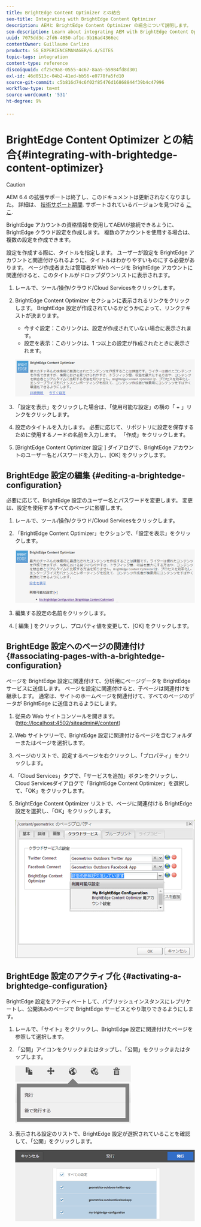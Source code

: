 ```yaml
---
title: BrightEdge Content Optimizer との結合
seo-title: Integrating with BrightEdge Content Optimizer
description: AEMと BrightEdge Content Optimizer の統合について説明します。
seo-description: Learn about integrating AEM with BrightEdge Content Optimizer.
uuid: 7075dd3c-2fd6-4050-af1c-9b16ad4366ec
contentOwner: Guillaume Carlino
products: SG_EXPERIENCEMANAGER/6.4/SITES
topic-tags: integration
content-type: reference
discoiquuid: cf25c9a8-0555-4c67-8aa5-55984fd8d301
exl-id: 46d0513c-04b2-41ed-bb56-e0778fa5fd10
source-git-commit: c5b816d74c6f02f85476d16868844f39b4c47996
workflow-type: tm+mt
source-wordcount: '531'
ht-degree: 9%

---
```


# BrightEdge Content Optimizer との結合{#integrating-with-brightedge-content-optimizer}

>[!CAUTION]
>
>AEM 6.4 の拡張サポートは終了し、このドキュメントは更新されなくなりました。 詳細は、 [技術サポート期間](https://helpx.adobe.com/jp/support/programs/eol-matrix.html). サポートされているバージョンを見つける [ここ](https://experienceleague.adobe.com/docs/?lang=ja).

BrightEdge アカウントの資格情報を使用してAEMが接続できるように、BrightEdge クラウド設定を作成します。 複数のアカウントを使用する場合は、複数の設定を作成できます。

設定を作成する際に、タイトルを指定します。 ユーザーが設定を BrightEdge アカウントと関連付けられるように、タイトルはわかりやすいものにする必要があります。 ページ作成者または管理者が Web ページを BrightEdge アカウントに関連付けると、このタイトルがドロップダウンリストに表示されます。

1. レールで、ツール/操作/クラウド/Cloud Servicesをクリックします。
1. BrightEdge Content Optimizer セクションに表示されるリンクをクリックします。 BrightEdge 設定が作成されているかどうかによって、リンクテキストが決まります。

   * 今すぐ設定：このリンクは、設定が作成されていない場合に表示されます。
   * 設定を表示：このリンクは、1 つ以上の設定が作成されたときに表示されます。

   ![chlimage_1-4](assets/chlimage_1-4.png)

1. 「設定を表示」をクリックした場合は、「使用可能な設定」の横の「 + 」リンクをクリックします。
1. 設定のタイトルを入力します。 必要に応じて、リポジトリに設定を保存するために使用するノードの名前を入力します。 「作成」をクリックします。
1. [BrightEdge Content Optimizer 設定 ] ダイアログで、BrightEdge アカウントのユーザー名とパスワードを入力し、[OK] をクリックします。

## BrightEdge 設定の編集 {#editing-a-brightedge-configuration}

必要に応じて、BrightEdge 設定のユーザー名とパスワードを変更します。 変更は、設定を使用するすべてのページに影響します。

1. レールで、ツール/操作/クラウド/Cloud Servicesをクリックします。
1. 「BrightEdge Content Optimizer」セクションで、「設定を表示」をクリックします。

   ![chlimage_1-5](assets/chlimage_1-5.png)

1. 編集する設定の名前をクリックします。
1. [ 編集 ] をクリックし、プロパティ値を変更して、[OK] をクリックします。

## BrightEdge 設定へのページの関連付け {#associating-pages-with-a-brightedge-configuration}

ページを BrightEdge 設定に関連付けて、分析用にページデータを BrightEdge サービスに送信します。 ページを設定に関連付けると、子ページは関連付けを継承します。 通常は、サイトのホームページを関連付けて、すべてのページのデータが BrightEdge に送信されるようにします。

1. 従来の Web サイトコンソールを開きます。 ([http://localhost:4502/siteadmin#/content](http://localhost:4502/siteadmin#/content))
1. Web サイトツリーで、BrightEdge 設定に関連付けるページを含むフォルダーまたはページを選択します。
1. ページのリストで、設定するページを右クリックし、「プロパティ」をクリックします。
1. 「Cloud Services」タブで、「サービスを追加」ボタンをクリックし、Cloud Servicesダイアログで「BrightEdge Content Optimizer」を選択して、「OK」をクリックします。
1. BrightEdge Content Optimizer リストで、ページに関連付ける BrightEdge 設定を選択し、「OK」をクリックします。

   ![chlimage_1-6](assets/chlimage_1-6.png)

## BrightEdge 設定のアクティブ化 {#activating-a-brightedge-configuration}

BrightEdge 設定をアクティベートして、パブリッシュインスタンスにレプリケートし、公開済みのページで BrightEdge サービスとやり取りできるようにします。

1. レールで、「サイト」をクリックし、BrightEdge 設定に関連付けたページを参照して選択します。
1. 「公開」アイコンをクリックまたはタップし、「公開」をクリックまたはタップします。

   ![chlimage_1-7](assets/chlimage_1-7.png)

1. 表示される設定のリストで、BrightEdge 設定が選択されていることを確認して、「公開」をクリックします。

   ![chlimage_1-8](assets/chlimage_1-8.png)
